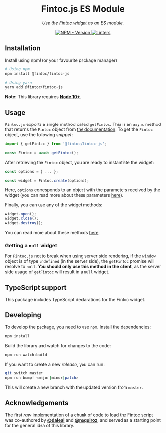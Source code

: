 <h1 align="center">Fintoc.js ES Module</h1>

<p align="center">
    <em>
        Use the <a href="https://docs.fintoc.com/docs/widget" target="_blank">Fintoc widget</a> as an ES module.
    </em>
</p>

<p align="center">
<a href="https://www.npmjs.com/package/@fintoc/fintoc-js" target="_blank">
    <img src="https://img.shields.io/npm/v/@fintoc/fintoc-js?label=version&logo=nodedotjs&logoColor=%23fff&color=306998" alt="NPM - Version">
</a>

<a href="https://github.com/fintoc-com/fintoc-js/actions?query=workflow%3Alinters" target="_blank">
    <img src="https://img.shields.io/github/workflow/status/fintoc-com/fintoc-js/linters?label=linters&logo=github" alt="Linters">
</a>
</p>

## Installation

Install using npm! (or your favourite package manager)

```sh
# Using npm
npm install @fintoc/fintoc-js

# Using yarn
yarn add @fintoc/fintoc-js
```

**Note:** This library requires [**Node 10+**](https://nodejs.rg/en/blog/release/v10.0.0).

## Usage

`Fintoc.js` exports a single method called `getFintoc`. This is an `async` method that returns the `Fintoc` object from [the documentation](https://docs.fintoc.com/docs/widget-web-integration#how-it-works). To get the `Fintoc` object, use the following _snippet_:

```js
import { getFintoc } from '@fintoc/fintoc-js';

const Fintoc = await getFintoc();
```

After retrieving the `Fintoc` object, you are ready to instantiate the widget:

```js
const options = { ... };

const widget = Fintoc.create(options);
```

Here, `options` corresponds to an object with the parameters received by the widget (you can read more about these parameters [here](https://docs.fintoc.com/docs/widget-web-integration#how-it-works)).

Finally, you can use any of the widget methods:

```js
widget.open();
widget.close();
widget.destroy();
```

You can read more about these methods [here](https://docs.fintoc.com/docs/widget-web-integration#methods-of-the-widget-object).

### Getting a `null` widget

For `Fintoc.js` not to break when using server side rendering, if the `window` object is of type `undefined` (in the server side), the `getFintoc` promise will resolve to `null`. **You should only use this method in the client**, as the server side usage of `getFintoc` will result in a `null` widget.

## TypeScript support

This package includes TypeScript declarations for the Fintoc widget.

## Developing

To develop the package, you need to use `npm`. Install the dependencies:

```sh
npm install
```

Build the library and watch for changes to the code:

```sh
npm run watch:build
```

If you want to create a new _release_, you can run:

```sh
git switch master
npm run bump! <major|minor|patch>
```

This will create a new branch with the updated version from `master`.

## Acknowledgements

The first _raw_ implementation of a chunk of code to load the Fintoc script was co-authored by [**@daleal**](https://github.com/daleal) and [**@naquiroz**](https://github.com/naquiroz), and served as a starting point for the general idea of this library.
